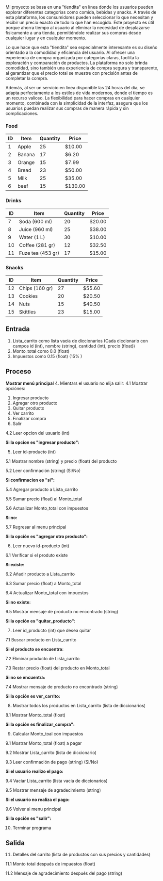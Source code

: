 Mi proyecto se basa en una "tiendita" en línea donde los usuarios pueden explorar diferentes categorías como comida, bebidas y snacks. A través de esta plataforma, los consumidores pueden seleccionar lo que necesitan y recibir un precio exacto de todo lo que han escogido. Este proyecto es útil porque ahorra tiempo al usuario al eliminar la necesidad de desplazarse físicamente a una tienda, permitiéndole realizar sus compras desde cualquier lugar y en cualquier momento.

Lo que hace que esta "tiendita" sea especialmente interesante es su diseño orientado a la comodidad y eficiencia del usuario. Al ofrecer una experiencia de compra organizada por categorías claras, facilita la exploración y comparación de productos. La plataforma no solo brinda comodidad, sino también una experiencia de compra segura y transparente, al garantizar que el precio total se muestre con precisión antes de completar la compra.

Además, al ser un servicio en línea disponible las 24 horas del día, se adapta perfectamente a los estilos de vida modernos, donde el tiempo es un recurso valioso. La flexibilidad para hacer compras en cualquier momento, combinada con la simplicidad de la interfaz, asegura que los usuarios puedan realizar sus compras de manera rápida y sin complicaciones.




### Food
| ID | Item | Quantity | Price |
| --- | --- | --- | --- |
| 1 | Apple | 25 | $10.00 |
| 2 | Banana | 17 | $6.20 |
| 3 | Orange | 15 | $7.99 |
| 4 | Bread | 23 | $50.00 |
| 5 | Milk | 25 | $35.00 |
| 6 | beef | 15 | $130.00 |





### Drinks
| ID | Item | Quantity | Price |
| --- | --- | --- | --- |
| 7 | Soda (600 ml)| 20 | $20.00 |
| 8 | Juice (960 ml)| 25 | $38.00 |
| 9 | Water (1 L)| 30 | $10.00 |
| 10 | Coffee (281 gr)| 12 | $32.50 |
| 11| Fuze tea (453 gr)| 17 | $15.00 |





### Snacks
| ID | Item | Quantity | Price |
|--- | --- | --- | --- |
| 12 | Chips (160 gr)| 27 | $55.60 |
| 13 | Cookies| 20 | $20.50 |
| 14| Nuts| 15 | $40.50 |
| 15 | Skittles| 23 | $15.00 |



## Entrada

1. Lista_carrito como lista vacia de diccionarios (Cada diccionario con campos id (int), nombre (string), cantidad (int), precio (float))
2. Monto_total como 0.0 (float)
3. Impuestos como 0.15 (float) (15% )
         

## Proceso

**Mostrar menú principal**
4. Mientars el usuario no elija salir:
4.1 Mostrar opciónes:
1. Ingresar producto 
2. Agregar otro producto
3. Quitar producto
4. Ver carrito 
5. Finalizar compra 
6. Salir

4.2 Leer opcion del usuario (int)

**Si la opcion es "ingresar producto":**

5. Leer id-producto (int)

5.1 Mostrar nombre (string) y precio (float) del producto

5.2 Leer confirmación (string) (Si/No)

**Si confirmacion es "si":**

5.4 Agregar producto a Lista_carrito

5.5 Sumar precio (float) al Monto_total

5.6 Actualizar Monto_total con impuestos

**Si no:**

5.7 Regresar al menu principal

**Si la opción es "agregar otro producto":**

6. Leer nuevo id-producto (int)

6.1 Verificar si el produto existe

**Si existe:**

6.2 Añadir producto a Lista_carrito

6.3 Sumar precio (float) a Monto_total

6.4 Actualizar Monto_total con impuestos

**Si no existe:**

6.5 Mostrar mensaje de producto no encontrado (string)

**Si la opción es "quitar_producto":**

7. Leer id_producto (int) que desea quitar

7.1 Buscar producto en Lista_carrito

**Si el producto se encuentra:**

7.2 Eliminar producto de Lista_carrito

7.3 Restar precio (float) del producto en Monto_total

**Si no se encuentra:**

7.4 Mostrar mensaje de producto no encontrado (string)

**Si la opción es ver_carrito:**

8. Mostrar todos los productos en Lista_carrito (lista de diccionarios)

8.1 Mostrar Monto_total (float)

**Si la opción es finalizar_compra":**

9. Calcular Monto_toal con impuestos

9.1 Mostrar Monto_total (float) a pagar 

9.2 Mostrar Lista_carrito (lista de diccionario)

9.3 Leer confirmación de pago (string) (Si/No)

**Si el usuario realizo el pago:**

9.4 Vaciar Lista_carrito (lista vacia de diccionarios)

9.5 Mostrar mensaje de agradecimiento (string)

**Si el usuario no realiza el pago:**

9.6 Volver al menu principal

**Si la opción es "salir":**

10. Terminar programa


## Salida

11. Detalles del carrito (lista de productos con sus precios y cantidades)

11.1 Monto total después de impuestos (float)

11.2 Mensaje de agradecimiento después del pago (string)
